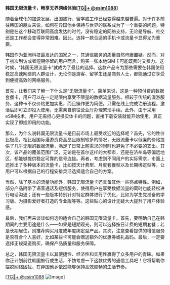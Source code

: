 **韩国无限流量卡，畅享无界网络体验[[TG💪+ @esim1088](https://t.me/s/esim1088)]**

随着全球化的加速发展，出国旅行、留学或工作已经变得越来越普遍。对于许多前往韩国的朋友来说，如何在异国他乡保持与世界的联系成为了一个重要的问题。特别是在这个移动互联网高度发达的时代，没有稳定的网络支持，无论是导航、社交还是工作都会变得异常困难。因此，选择一款合适的手机卡或流量卡显得尤为重要。

韩国作为亚洲科技最发达的国家之一，其通信服务的质量自然毋庸置疑。然而，对于初次到访或者短期停留的用户而言，购买一张本地SIM卡可能既费时又费力。这时候，“韩国无限流量卡”就成为了最佳的选择。这款产品专为那些需要在韩国使用稳定高速网络的人群设计，无论你是游客、留学生还是商务人士，都能通过它享受到便捷高效的网络服务。

首先，让我们来了解一下什么是“无限流量卡”。简单来说，这是一种预付费的数据套餐卡，用户可以在一定期限内享受不限量的数据流量服务。相较于传统的漫游服务，这种卡不仅价格更加实惠，而且操作更为简便。只需在线上完成注册流程，激活后即可立即投入使用，无需亲自前往营业厅办理繁琐手续。此外，由于采用eSIM技术，用户无需担心更换实体卡的问题，直接下载安装就能开始使用，真正实现了即插即用的功能。

那么，为什么说韩国无限流量卡是目前市场上最受欢迎的选择呢？首先，它的性价比极高。相比起国际漫游资费高昂且限制较多的情况，无限流量卡以低廉的价格提供了几乎无限的数据流量，满足了日常上网需求的同时也避免了不必要的支出。其次，该产品的覆盖范围广泛，无论是在首尔这样的大都市，还是在济州岛等偏远地区，都能够提供稳定可靠的信号连接。再者，考虑到不同用户的实际需求，市面上还推出了多种版本的流量卡，比如按天计费型、月度套餐型以及长期绑定型等，让用户可以根据自己的行程安排灵活选择适合自己的方案。

当然，除了基本的流量功能外，韩国无限流量卡还具备其他一些亮点特性。例如，部分产品附带了语音通话及短信服务，使得用户在享受数据流量的同时也能轻松进行电话沟通；还有一些版本特别针对特定群体进行了优化，比如为学生党准备的学习版、为摄影爱好者打造的专业版等等。这些贴心的设计无疑大大提升了用户体验感。

最后，我们再来谈谈如何选购适合自己的韩国无限流量卡。首先，要明确自己在韩期间的主要用途是什么——如果是短期观光，则可以选择按日计费的短期套餐；若是长期居住，则推荐购买月度或年度绑定型产品。其次，注意查看提供的增值服务是否符合个人喜好，比如某些卡可能会赠送额外的优惠券或礼品码。最后，一定要选择正规渠道购买，确保产品质量和服务保障。

总之，韩国无限流量卡以其便捷性、经济性和实用性赢得了众多用户的青睐。如果你正计划前往韩国旅行或生活，不妨考虑一下这款优秀的通信工具吧！它将帮助你摆脱网络困扰，在异国他乡依然能够保持高效顺畅的生活节奏。

[[TG💪+ @esim1088](https://t.me/s/esim1088) ![Image](https://i.postimg.cc/4NQfJmqS/Snipaste-2025-05-13-00-14-12.png)]